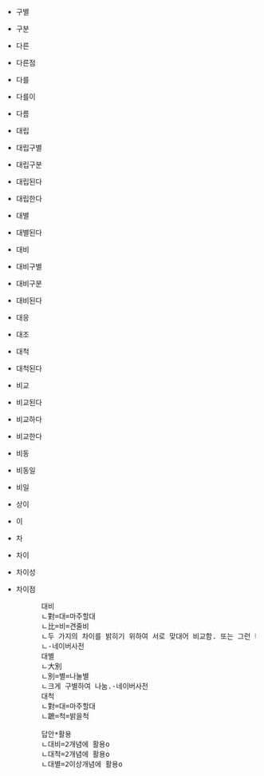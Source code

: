 - 구별
- 구분
- 다른
- 다른점
- 다를
- 다를이
- 다름
- 대립
- 대립구별
- 대립구분
- 대립된다
- 대립한다
- 대별
- 대별된다
- 대비
- 대비구별
- 대비구분
- 대비된다
- 대응
- 대조
- 대척
- 대척된다
- 비교
- 비교된다
- 비교하다
- 비교한다
- 비동
- 비동일
- 비일
- 상이
- 이
- 차
- 차이
- 차이성
- 차이점








    <pre>
        대비
        ㄴ對=대=마주할대 
        ㄴ比=비=견줄비
        ㄴ두 가지의 차이를 밝히기 위하여 서로 맞대어 비교함. 또는 그런 비교.
        ㄴ-네이버사전
        대별
        ㄴ大別
        ㄴ別=별=나눌별
        ㄴ크게 구별하여 나눔.-네이버사전
        대척
        ㄴ對=대=마주할대 
        ㄴ蹠=척=밝을척

        답안*활용
        ㄴ대비=2개념에 활용o
        ㄴ대척=2개념에 활용o
        ㄴ대별=2이상개념에 활용o

    </pre>